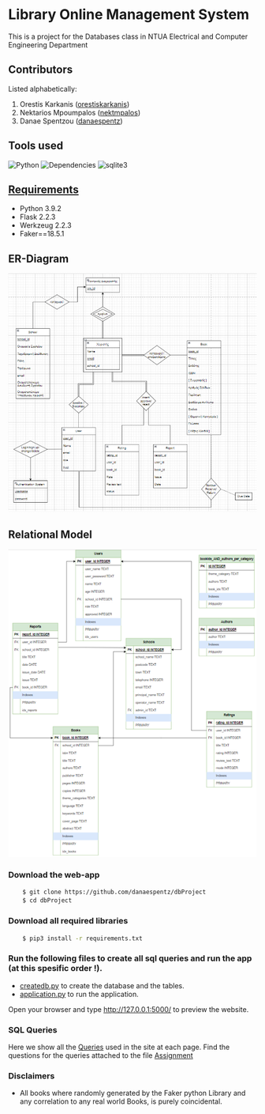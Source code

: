 # Library Online Management System
This is a project for the Databases class in NTUA Electrical and Computer Engineering Department 

## Contributors
Listed alphabetically:
1. Orestis Karkanis ([orestiskarkanis](https://github.com/orestiskarkanis))
1. Nektarios Mpoumpalos ([nektmpalos](https://github.com/nektmpalos))
1. Danae Spentzou ([danaespentz](https://github.com/danaespentz))

## Tools used
![Python](https://img.shields.io/badge/python-v3.9.2+-red)
![Dependencies](https://img.shields.io/badge/flask-v2.2.3-blue)
![sqlite3](https://img.shields.io/badge/sqlite3-v3.19.3-yellow)

## [Requirements](https://github.com/danaespentz/dbProject/requirements)
- Python 3.9.2
- Flask 2.2.3
- Werkzeug 2.2.3
- Faker==18.5.1

## ER-Diagram

![](https://github.com/danaespentz/dbProject/blob/main/static/ERdiagram.jpg)

## Relational Model

![](https://github.com/danaespentz/dbProject/blob/main/static/relationalDiagram.jpg)

### Download the web-app 

```bash
	$ git clone https://github.com/danaespentz/dbProject
	$ cd dbProject
```
### Download all required libraries

```bash
	$ pip3 install -r requirements.txt
```

### Run the following files to create all sql queries and run the app (at this spesific order !).

- [createdb.py](createdb.py) to create the database and the tables.
- [application.py](application.py) to run the application. 


Open your browser and type <http://127.0.0.1:5000/> to preview the website.

### SQL Queries

Here we show all the [Queries](SQL/) used in the site at each page.
Find the questions for the queries attached to the file [Assignment](Docs/assignment.pdf)



### Disclaimers
- All books where randomly generated by the Faker python Library and any correlation to any real world Books, is purely coincidental.
